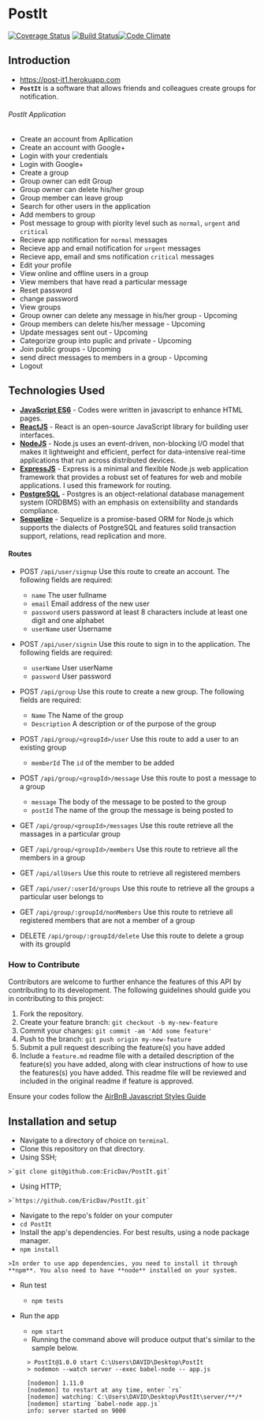 # PostIt

[![Coverage Status](https://coveralls.io/repos/github/EricDav/PostIt/badge.svg?branch=development)](https://coveralls.io/github/EricDav/PostIt?branch=development)  [![Build Status](https://travis-ci.org/EricDav/PostIt.svg?branch=development)](https://travis-ci.org/EricDav/PostIt)[![Code Climate](https://codeclimate.com/github/EricDav/PostIt/badges/gpa.svg)](https://codeclimate.com/github/EricDav/PostIt)
## Introduction
* https://post-it1.herokuapp.com
*  **`PostIt`** is a software that allows friends and colleagues create groups for  notification.

###### PostIt Application
*   Create an account from Apllication
*   Create an account with Google+ 
*   Login with your credentials
*   Login with Google+
*   Create a group
*   Group owner can edit Group
*   Group owner can delete his/her group
*   Group member can leave group
*   Search for other users in the application
*   Add members to group
*   Post message to group with piority level such as `normal`, `urgent` and  `critical`
*   Recieve app notification for `normal` messages
*   Recieve app and email notification for `urgent` messages 
*   Recieve app, email and sms notification `critical` messages
*   Edit your profile
*   View online and offline users in a group
*   View members that have read a particular message
*   Reset password
*   change password
*   View groups
*   Group owner can delete any message in his/her group  - Upcoming
*   Group members can delete his/her message - Upcoming
*   Update messages sent out - Upcoming
*   Categorize group into puplic and private - Upcoming
*   Join public groups - Upcoming
*   send direct messages to members in a group - Upcoming
*   Logout

## Technologies Used
- **[JavaScript ES6](http://es6-features.org/)** - Codes were written in javascript to enhance HTML pages.
- **[ReactJS](https://facebook.github.io/react/)** - React is an open-source JavaScript library for building user interfaces.
- **[NodeJS](https://nodejs.org/)** - Node.js uses an event-driven, non-blocking I/O model that makes it lightweight and efficient, perfect for data-intensive real-time applications that run across distributed devices.
- **[ExpressJS](https://expressjs.com/)** - Express is a minimal and flexible Node.js web application framework that provides a robust set of features for web and mobile applications. I used this framework for routing.
- **[PostgreSQL](https://www.postgresql.org/)** - Postgres is an object-relational database management system (ORDBMS) with an emphasis on extensibility and standards compliance.
- **[Sequelize](http://docs.sequelizejs.com/)** - Sequelize is a promise-based ORM for Node.js which supports the dialects of PostgreSQL and features solid transaction support, relations, read replication and more.

#### Routes
* POST `/api/user/signup` Use this route to create an account. The following fields are required:
  * `name`  The user fullname
  * `email`     Email address of the new user
  * `password` users password at least 8 characters include at least one digit and one alphabet
  * `userName` user Username

* POST `/api/user/signin` Use this route to sign in to the application. The following fields are required:
  * `userName` User userName
  * `password` User password

* POST `/api/group` Use this route to create a new group. The following fields are required:
  * `Name`  The Name of the group
  * `Description`     A description or of the purpose of the group
* POST `/api/group/<groupId>/user` Use this route to add a user to an existing group
  * `memberId` The `id` of the member to be added


* POST `/api/group/<groupId>/message` Use this route to post a message to a group
  * `message` The body of the message to be posted to the group
  * `postId` The name of the group the message is being posted to

* GET `/api/group/<groupId>/messages` Use this route retrieve all the massages in a particular group
* GET `/api/group/<groupId>/members` Use this route to retrieve all the members in a group
* GET `/api/allUsers` Use this route to retrieve all registered members
* GET `/api/user/:userId/groups` Use this route to retrieve all the groups a particular user belongs to
* GET `/api/group/:groupId/nonMembers` Use this route to retrieve all registered members that are not a member of    a group

* DELETE `/api/group/:groupId/delete` Use this route to delete a group with its groupId

### How to Contribute
Contributors are welcome to further enhance the features of this API by contributing to its development. The following guidelines should guide you in contributing to this project:

1. Fork the repository.
2. Create your feature branch: `git checkout -b my-new-feature`
3. Commit your changes: `git commit -am 'Add some feature'`
4. Push to the branch: `git push origin my-new-feature`
5. Submit a pull request describing the feature(s) you have added
6. Include a `feature.md` readme file with a detailed description of the feature(s) you have added, along with clear instructions of how to use the features(s) you have added. This readme file will be reviewed and included in the original readme if feature is approved.

Ensure your codes follow the [AirBnB Javascript Styles Guide](https://github.com/airbnb/javascript)


## Installation and setup
*  Navigate to a directory of choice on `terminal`.
*  Clone this repository on that directory.
  *  Using SSH;

    >`git clone git@github.com:EricDav/PostIt.git`

  *  Using HTTP;

    >`https://github.com/EricDav/PostIt.git`

*  Navigate to the repo's folder on your computer
  *  `cd PostIt`
*  Install the app's dependencies. For best results, using a node package manager.
  *  `npm install`

    >In order to use app dependencies, you need to install it through **npm**. You also need to have **node** installed on your system.
* Run test
  *  `npm tests`

* Run the app
  *  `npm start`
  *  Running the command above will produce output that's similar to the sample below.
  ```
    > PostIt@1.0.0 start C:\Users\DAVID\Desktop\PostIt
    > nodemon --watch server --exec babel-node -- app.js

    [nodemon] 1.11.0
    [nodemon] to restart at any time, enter `rs`
    [nodemon] watching: C:\Users\DAVID\Desktop\PostIt\server/**/*
    [nodemon] starting `babel-node app.js`
    info: server started on 9000
  ```
